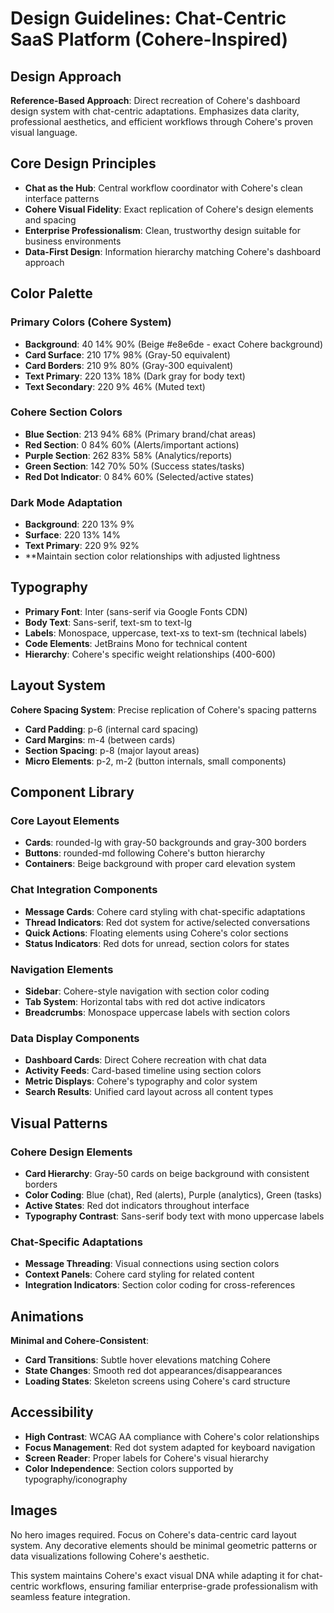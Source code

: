 # Design Guidelines: Chat-Centric SaaS Platform (Cohere-Inspired)

## Design Approach
**Reference-Based Approach**: Direct recreation of Cohere's dashboard design system with chat-centric adaptations. Emphasizes data clarity, professional aesthetics, and efficient workflows through Cohere's proven visual language.

## Core Design Principles
- **Chat as the Hub**: Central workflow coordinator with Cohere's clean interface patterns
- **Cohere Visual Fidelity**: Exact replication of Cohere's design elements and spacing
- **Enterprise Professionalism**: Clean, trustworthy design suitable for business environments
- **Data-First Design**: Information hierarchy matching Cohere's dashboard approach

## Color Palette

### Primary Colors (Cohere System)
- **Background**: 40 14% 90% (Beige #e8e6de - exact Cohere background)
- **Card Surface**: 210 17% 98% (Gray-50 equivalent)
- **Card Borders**: 210 9% 80% (Gray-300 equivalent)
- **Text Primary**: 220 13% 18% (Dark gray for body text)
- **Text Secondary**: 220 9% 46% (Muted text)

### Cohere Section Colors
- **Blue Section**: 213 94% 68% (Primary brand/chat areas)
- **Red Section**: 0 84% 60% (Alerts/important actions)  
- **Purple Section**: 262 83% 58% (Analytics/reports)
- **Green Section**: 142 70% 50% (Success states/tasks)
- **Red Dot Indicator**: 0 84% 60% (Selected/active states)

### Dark Mode Adaptation
- **Background**: 220 13% 9%
- **Surface**: 220 13% 14%
- **Text Primary**: 220 9% 92%
- **Maintain section color relationships with adjusted lightness

## Typography
- **Primary Font**: Inter (sans-serif via Google Fonts CDN)
- **Body Text**: Sans-serif, text-sm to text-lg
- **Labels**: Monospace, uppercase, text-xs to text-sm (technical labels)
- **Code Elements**: JetBrains Mono for technical content
- **Hierarchy**: Cohere's specific weight relationships (400-600)

## Layout System
**Cohere Spacing System**: Precise replication of Cohere's spacing patterns
- **Card Padding**: p-6 (internal card spacing)
- **Card Margins**: m-4 (between cards)
- **Section Spacing**: p-8 (major layout areas)
- **Micro Elements**: p-2, m-2 (button internals, small components)

## Component Library

### Core Layout Elements
- **Cards**: rounded-lg with gray-50 backgrounds and gray-300 borders
- **Buttons**: rounded-md following Cohere's button hierarchy
- **Containers**: Beige background with proper card elevation system

### Chat Integration Components  
- **Message Cards**: Cohere card styling with chat-specific adaptations
- **Thread Indicators**: Red dot system for active/selected conversations
- **Quick Actions**: Floating elements using Cohere's color sections
- **Status Indicators**: Red dots for unread, section colors for states

### Navigation Elements
- **Sidebar**: Cohere-style navigation with section color coding
- **Tab System**: Horizontal tabs with red dot active indicators
- **Breadcrumbs**: Monospace uppercase labels with section colors

### Data Display Components
- **Dashboard Cards**: Direct Cohere recreation with chat data
- **Activity Feeds**: Card-based timeline using section colors
- **Metric Displays**: Cohere's typography and color system
- **Search Results**: Unified card layout across all content types

## Visual Patterns

### Cohere Design Elements
- **Card Hierarchy**: Gray-50 cards on beige background with consistent borders
- **Color Coding**: Blue (chat), Red (alerts), Purple (analytics), Green (tasks)
- **Active States**: Red dot indicators throughout interface
- **Typography Contrast**: Sans-serif body text with mono uppercase labels

### Chat-Specific Adaptations
- **Message Threading**: Visual connections using section colors
- **Context Panels**: Cohere card styling for related content
- **Integration Indicators**: Section color coding for cross-references

## Animations
**Minimal and Cohere-Consistent**:
- **Card Transitions**: Subtle hover elevations matching Cohere
- **State Changes**: Smooth red dot appearances/disappearances  
- **Loading States**: Skeleton screens using Cohere's card structure

## Accessibility
- **High Contrast**: WCAG AA compliance with Cohere's color relationships
- **Focus Management**: Red dot system adapted for keyboard navigation
- **Screen Reader**: Proper labels for Cohere's visual hierarchy
- **Color Independence**: Section colors supported by typography/iconography

## Images
No hero images required. Focus on Cohere's data-centric card layout system. Any decorative elements should be minimal geometric patterns or data visualizations following Cohere's aesthetic.

This system maintains Cohere's exact visual DNA while adapting it for chat-centric workflows, ensuring familiar enterprise-grade professionalism with seamless feature integration.